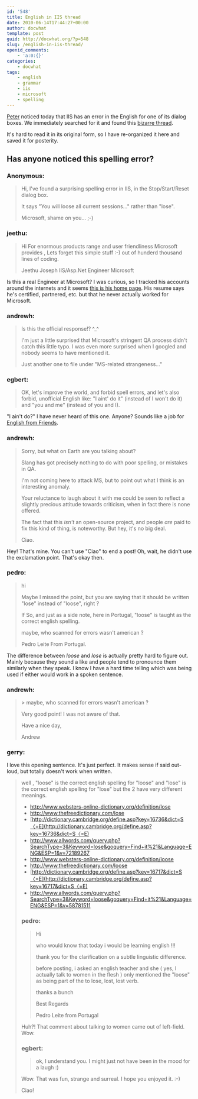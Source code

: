```yaml
---
id: '548'
title: English in IIS thread
date: 2010-06-14T17:44:27+00:00
author: docwhat
template: post
guid: http://docwhat.org/?p=548
slug: /english-in-iis-thread/
openid_comments:
    - 'a:0:{}'
categories:
    - docwhat
tags:
    - english
    - grammar
    - iis
    - microsoft
    - spelling
---
```


[Peter](http://peterpawlowski.com/) noticed today that IIS has an error in the
English for one of its dialog boxes. We immediately searched for it and found
this [bizarre thread](http://msdn.itags.org/iis/21911/).

It's hard to read it in its original form, so I have re-organized it here and
saved it for posterity.

<h2>Has anyone noticed this spelling error?</h2>

<h3>Anonymous:</h3>

<blockquote>Hi, I've found a surprising spelling error in IIS, in the Stop/Start/Reset dialog box.

It says "You will loose all current sessions..." rather than "lose".

Microsoft, shame on you... ;-)</blockquote>

<h3>jeethu:</h3>

<blockquote>Hi
For enormous products range and user friendliness Microsoft provides , Lets forget this simple stuff :-) out of hunderd thousand lines of coding.

Jeethu Joseph IIS/Asp.Net Engineer Microsoft</blockquote>

Is this a real Engineer at Microsoft? I was curious, so I tracked his accounts
around the internets and it seems
<a href="http://mysite.sharepointlogics.com/">this is his home page</a>. His
resume says he's certified, partnered, etc. but that he never actually worked
for Microsoft.

<h3>andrewh:</h3>

<blockquote>Is this the official response!? ^_^

I'm just a little surprised that Microsoft's stringent QA process didn't catch
this little typo. I was even more surprised when I googled and nobody seems to
have mentioned it.

Just another one to file under "MS-related strangeness..."</blockquote>

<h3>egbert:</h3>

<blockquote>OK, let's improve the world, and forbid spell errors, and let's also forbid, unofficial English like: "I aint' do it" (instead of I won't do it) and "you and me" (instead of you and I).</blockquote>

"I ain't do?" I have never heard of this one. Anyone? Sounds like a job for
<a href="http://englishfromfriends.com/">English from Friends</a>.

<h3>andrewh:</h3>

<blockquote>Sorry, but what on Earth are you talking about?

Slang has got precisely nothing to do with poor spelling, or mistakes in QA.

I'm not coming here to attack MS, but to point out what I think is an
interesting anomaly.

Your reluctance to laugh about it with me could be seen to reflect a slightly
precious attitude towards criticism, when in fact there is none offered.

The fact that this _isn't_ an open-source project, and people _are_ paid to
fix this kind of thing, is noteworthy. But hey, it's no big deal.

Ciao.</blockquote>

Hey! That's mine. You can't use "Ciao" to end a post! Oh, wait, he didn't use
the exclamation point. That's okay then.

<h3>pedro:</h3>

<blockquote>hi

Maybe I missed the point, but you are saying that it should be written "lose"
instead of "loose", right ?

If So, and just as a side note, here in Portugal, "loose" is taught as the
correct english spelling.

maybe, who scanned for errors wasn't american ?

Pedro Leite From Portugal.</blockquote>

The difference between <em>loose</em> and <em>lose</em> is actually pretty
hard to figure out. Mainly because they sound a like and people tend to
pronounce them similarly when they speak. I know I have a hard time telling
which was being used if either would work in a spoken sentence.

<h3>andrewh:</h3>

<blockquote>&gt; maybe, who scanned for errors wasn't american ?

Very good point! I was not aware of that.

Have a nice day,

Andrew</blockquote>

<h3>gerry:</h3>

I love this opening sentence. It's just perfect. It makes sense if said
out-loud, but totally doesn't work when written.

<blockquote>well , "loose" is the correct english spelling for "loose" and "lose" is the correct english spelling for "lose" but the 2 have very different meanings.

-   <http://www.websters-online-dictionary.org/definition/lose>
-   <http://www.thefreedictionary.com/lose>
-   [http://dictionary.cambridge.org/define.asp?key=16736&dict=S〈=E](http://dictionary.cambridge.org/define.asp?key=16736&dict=S〈=E)
-   <http://www.allwords.com/query.php?SearchType=3&Keyword=lose&goquery=Find+it%21&Language=ENG&ESP=1&v=72189267>
-   <http://www.websters-online-dictionary.org/definition/loose>
-   <http://www.thefreedictionary.com/loose>
-   [http://dictionary.cambridge.org/define.asp?key=16717&dict=S〈=E](http://dictionary.cambridge.org/define.asp?key=16717&dict=S〈=E)
-   <http://www.allwords.com/query.php?SearchType=3&Keyword=loose&goquery=Find+it%21&Language=ENG&ESP=1&v=58781511>

<h3>pedro:</h3>

<blockquote>Hi

who would know that today i would be learning english !!!

thank you for the clarification on a subtle linguistic difference.

before posting, i asked an english teacher and she ( yes, I actually talk to
women in the flesh ) only mentioned the "loose" as being part of the to lose,
lost, lost verb.

thanks a bunch

Best Regards

Pedro Leite from Portugal</blockquote>

Huh?! That comment about talking to women came out of left-field. Wow.

<h3>egbert:</h3>

<blockquote>ok, I understand you. I might just not have been in the mood for a laugh :)</blockquote>

Wow. That was fun, strange and surreal. I hope you enjoyed it. :-)

Ciao!
